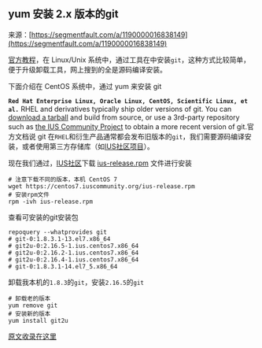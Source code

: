 ## yum 安装 2.x 版本的git

来源：[https://segmentfault.com/a/1190000016838149](https://segmentfault.com/a/1190000016838149)

[官方教程][0]，在 Linux/Unix 系统中，通过工具在中安装`git`，这种方式比较简单，便于升级卸载工具，网上搜到的全是源码编译安装。

下面介绍在 CentOS 系统中，通过 yum 来安装 git

 **`Red Hat Enterprise Linux, Oracle Linux, CentOS, Scientific Linux, et al.`** 
RHEL and derivatives typically ship older versions of git. You can [download a tarball][1] and build from source, or use a 3rd-party repository such as [the IUS Community Project][2] to obtain a more recent version of git.官方文档说 git 在`RHEL`和衍生产品通常都会发布旧版本的`git`，我们需要源码编译安装，或者使用第三方存储库（如[IUS社区项目][3]）。

现在我们通过，[IUS社区][4]下载 [ius-release.rpm][5] 文件进行安装

```
# 注意下载不同的版本，本机 CentOS 7
wget https://centos7.iuscommunity.org/ius-release.rpm
# 安装rpm文件
rpm -ivh ius-release.rpm
```

查看可安装的git安装包

```
repoquery --whatprovides git
# git-0:1.8.3.1-13.el7.x86_64
# git2u-0:2.16.5-1.ius.centos7.x86_64
# git2u-0:2.16.2-1.ius.centos7.x86_64
# git2u-0:2.16.4-1.ius.centos7.x86_64
# git-0:1.8.3.1-14.el7_5.x86_64
```

卸载我本机的`1.8.3`的`git`，安装`2.16.5`的`git`

```
# 卸载老的版本
yum remove git
# 安装新的版本
yum install git2u
```

[原文收录在这里][6]

[0]: https://git-scm.com/download/linux
[1]: https://www.kernel.org/pub/software/scm/git/
[2]: https://ius.io/
[3]: https://ius.io/
[4]: https://ius.io/GettingStarted/
[5]: https://centos7.iuscommunity.org/ius-release.rpm
[6]: https://github.com/jaywcjlove/handbook